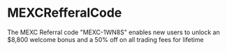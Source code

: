 # MEXCRefferalCode
The MEXC Referral code "MEXC-1WN8S" enables new users to unlock an $8,800 welcome bonus and a 50% off on all trading fees for lifetime
